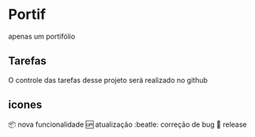 # Portif
apenas um portifólio

## Tarefas

O controle das tarefas desse projeto será realizado no github

## icones

:package: nova funcionalidade
:up: atualização
:beatle: correção de bug
:checkered_flag: release
